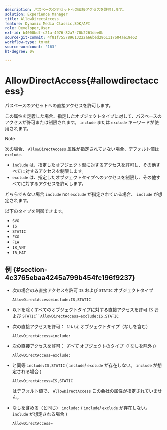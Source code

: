 ```yaml
---
description: パスベースのアセットへの直接アクセスを許可します。
solution: Experience Manager
title: AllowDirectAccess
feature: Dynamic Media Classic,SDK/API
role: Developer,User
exl-id: b4000bdf-c21a-4976-82a7-70b2261dee0b
source-git-commit: 4f81f755789613222a66bed2961117604ae19e62
workflow-type: tm+mt
source-wordcount: '163'
ht-degree: 0%

---
```


# AllowDirectAccess{#allowdirectaccess}

パスベースのアセットへの直接アクセスを許可します。

この属性を定義した場合、指定したオブジェクトタイプに対して、パスベースのアクセスが許可または制限されます。 `include` または `exclude` キーワードが使用されます。

>[!NOTE]
>
>次の場合、 `AllowDirectAccess` 属性が指定されていない場合、デフォルト値は `exclude`.

* `include` は、指定したオブジェクト型に対するアクセスを許可し、その他すべてに対するアクセスを制限します。
* `exclude` は、指定したオブジェクトタイプへのアクセスを制限し、その他すべてに対するアクセスを許可します。

どちらでもない場合 `include` nor `exclude` が指定されている場合、 `include` が想定されます。

以下のタイプを制御できます。

* `SVG`
* `IS`
* `STATIC`
* `FXG`
* `FLA`
* `IR_VNT`
* `IR_MAT`

## 例 {#section-4c3765ebaa4245a799b454fc196f9237}

* 次の場合のみ直接アクセスを許可 `IS` および `STATIC` オブジェクトタイプ

  `AllowDirectAccess=include:IS,STATIC`

* 以下を除くすべてのオブジェクトタイプに対する直接アクセスを許可 `IS` および `STATIC``AllowDirectAccess=exclude:IS,STATIC`

* 次の直接アクセスを許可： *いいえ* オブジェクトタイプ（なしを含む）

  `AllowDirectAccess=include:`

* 次の直接アクセスを許可： *すべて* オブジェクトのタイプ（「なしを除外」）

  `AllowDirectAccess=exclude:`

* と同等 `include:IS,STATIC` ( `include`/ `exclude` が存在しない。 `include` が想定される場合 )

  `AllowDirectAccess=IS,STATIC`

  はデフォルト値で、 `AllowDirectAccess` この会社の属性が指定されていません。

* なしを含める（と同じ） `include:` ( `include`/ `exclude` が存在しない。 `include` が想定される場合 )

  `AllowDirectAccess=`
